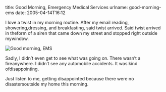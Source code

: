 title: Good Morning, Emergency Medical Services
urlname: good-morning-ems
date: 2005-04-14T16:12

I love a twist in my morning routine. After my email reading, showering,dressing, and breakfasting, said twist arrived. Said twist arrived in theform of a siren that came down my street and stopped right outside mywindow.

![Good morning, EMS](https://dl.dropboxusercontent.com/s/cl1bbootvirdosd/20050414-good-morning-ems.jpg)

Sadly, I didn&#x02bc;t even get to see what was going on. There wasn&#x02bc;t a fireanywhere. I didn&#x02bc;t see any automobile accidents. It was kind ofdisappointing.

Just listen to me, getting disappointed because there were no disastersoutside my home this morning.